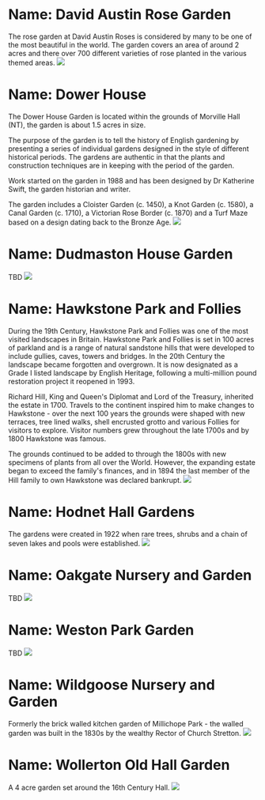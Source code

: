 # Name: David Austin Rose Garden

The rose garden at David Austin Roses is considered by many to be one of the most beautiful in the world.  The garden covers an area of around 2 acres and there over 700 different varieties of rose planted in the various themed areas.
![](../1shropshire/assets/images/gardens/2017-04-18_15_16_38_DSC_0218.jpg)

# Name: Dower House

The Dower House Garden is located within the grounds of Morville Hall (NT), the garden is about 1.5 acres in size.

The purpose of the garden is to tell the history of English gardening by presenting a series of individual gardens designed in the style of different historical periods.  The gardens are authentic in that the plants and construction techniques are in keeping with the period of the garden.

Work started on the garden in 1988 and has been designed by Dr Katherine Swift, the garden historian and writer.

The garden includes a Cloister Garden (c. 1450), a Knot Garden (c. 1580), a Canal Garden (c. 1710), a Victorian Rose Border (c. 1870) and a Turf Maze based on a design dating back to the Bronze Age.
![](../1shropshire/assets/images/gardens/2005-06-26_15-55-35_00002805.jpg)

# Name: Dudmaston House Garden

TBD
![](../1shropshire/assets/images/gardens/photo-needed.jpg)

# Name: Hawkstone Park and Follies

During the 19th Century, Hawkstone Park and Follies was one of the most visited landscapes in Britain.  Hawkstone Park and Follies is set in 100 acres of parkland and is a range of natural sandstone hills that were developed to include gullies, caves, towers and bridges.  In the 20th Century the landscape became forgotten and overgrown.  It is now designated as a Grade I listed landscape by English Heritage, following a multi-million pound restoration project it reopened in 1993.

Richard Hill, King and Queen's Diplomat and Lord of the Treasury, inherited the estate in 1700.  Travels to the continent inspired him to make changes to Hawkstone - over the next 100 years the grounds were shaped with new terraces, tree lined walks, shell encrusted grotto and various Follies for visitors to explore.  Visitor numbers grew throughout the late 1700s and by 1800 Hawkstone was famous.

The grounds continued to be added to through the 1800s with new specimens of plants from all over the World.  However, the expanding estate began to exceed the family's finances, and in 1894 the last member of the Hill family to own Hawkstone was declared bankrupt.
![](../1shropshire/assets/images/gardens/2009-05-25_14-37-32_00006539.jpg)

# Name: Hodnet Hall Gardens

The gardens were created in 1922 when rare trees, shrubs and a chain of seven lakes and pools were established.
![](../1shropshire/assets/images/gardens/2016-08-29_13_10_30_DSC01075.jpg)

# Name: Oakgate Nursery and Garden

TBD
![](../1shropshire/assets/images/gardens/photo-needed.jpg)

# Name: Weston Park Garden

TBD
![](../1shropshire/assets/images/gardens/photo-needed.jpg)

# Name: Wildgoose Nursery and Garden

Formerly the brick walled kitchen garden of Millichope Park - the walled garden was built in the 1830s by the wealthy Rector of Church Stretton.
![](../1shropshire/assets/images/gardens/2019-09-28_13_26_29_DSC_0066.jpg)

# Name: Wollerton Old Hall Garden

A 4 acre garden set around the 16th Century Hall.
![](../1shropshire/assets/images/gardens/2022-06-02_14_36_16_DSC_2270.jpg)
